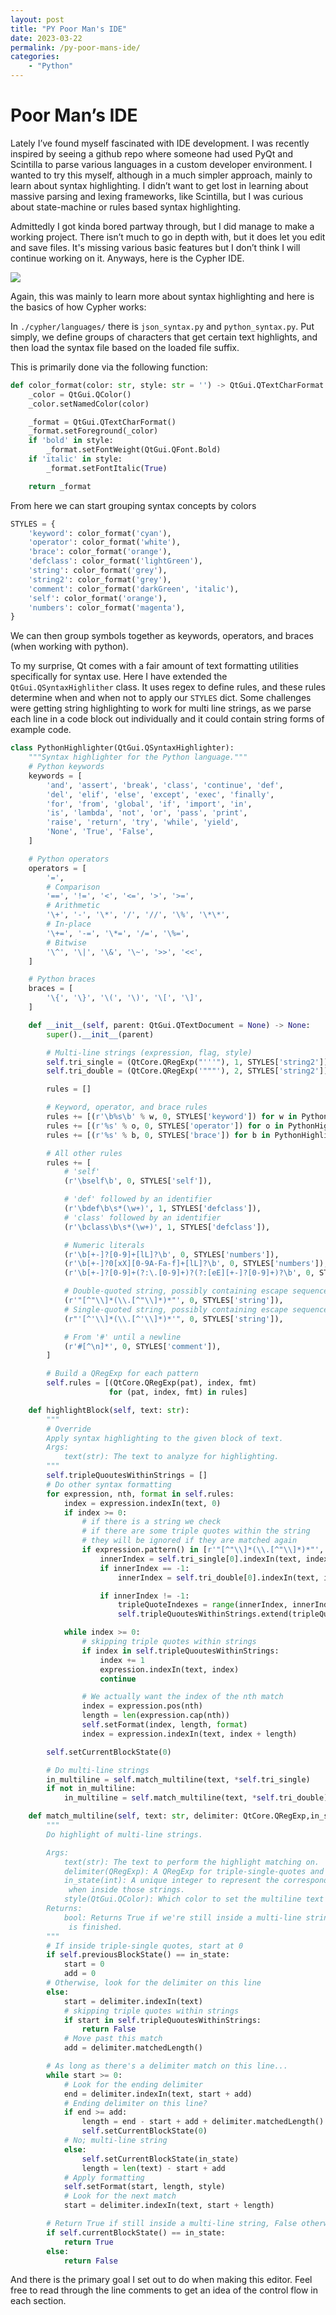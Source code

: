 ```yaml
---
layout: post
title: "PY Poor Man's IDE"
date: 2023-03-22
permalink: /py-poor-mans-ide/
categories:
    - "Python"
---
```


# Poor Man’s IDE

Lately I’ve found myself fascinated with IDE development. I was recently inspired by seeing a github repo where someone had used PyQt and Scintilla to parse various languages in a custom developer environment. I wanted to try this myself, although in a much simpler approach, mainly to learn about syntax highlighting. I didn’t want to get lost in learning about massive parsing and lexing frameworks, like Scintilla, but I was curious about state-machine or rules based syntax highlighting.

Admittedly I got kinda bored partway through, but I did manage to make a working project. There isn’t much to go in depth with, but it does let you edit and save files. It's missing various basic features but I don’t think I will continue working on it. Anyways, here is the Cypher IDE.

<img src="https://camo.githubusercontent.com/29e99033c10b6bb16cbdbd73636532a133ecf466be45b9aad4918fe6f26804d9/68747470733a2f2f692e696d6775722e636f6d2f664c666c4355362e706e67">

Again, this was mainly to learn more about syntax highlighting and here is the basics of how Cypher works:

In `./cypher/languages/` there is `json_syntax.py` and `python_syntax.py`. Put simply, we define groups of characters that get certain text highlights, and then load the syntax file based on the loaded file suffix.

This is primarily done via the following function:

```python
def color_format(color: str, style: str = '') -> QtGui.QTextCharFormat:
    _color = QtGui.QColor()
    _color.setNamedColor(color)

    _format = QtGui.QTextCharFormat()
    _format.setForeground(_color)
    if 'bold' in style:
        _format.setFontWeight(QtGui.QFont.Bold)
    if 'italic' in style:
        _format.setFontItalic(True)

    return _format
```

From here we can start grouping syntax concepts by colors

```python
STYLES = {
    'keyword': color_format('cyan'),
    'operator': color_format('white'),
    'brace': color_format('orange'),
    'defclass': color_format('lightGreen'),
    'string': color_format('grey'),
    'string2': color_format('grey'),
    'comment': color_format('darkGreen', 'italic'),
    'self': color_format('orange'),
    'numbers': color_format('magenta'),
}
```

We can then group symbols together as keywords, operators, and braces (when working with python).

To my surprise, Qt comes with a fair amount of text formatting utilities specifically for syntax use. Here I have extended the `QtGui.QSyntaxHighlither` class.
It uses regex to define rules, and these rules determine when and when not to apply our `STYLES` dict. Some challenges were getting string highlighting to work for multi line strings,
as we parse each line in a code block out individually and it could contain string forms of example code.

```python
class PythonHighlighter(QtGui.QSyntaxHighlighter):
    """Syntax highlighter for the Python language."""
    # Python keywords
    keywords = [
        'and', 'assert', 'break', 'class', 'continue', 'def',
        'del', 'elif', 'else', 'except', 'exec', 'finally',
        'for', 'from', 'global', 'if', 'import', 'in',
        'is', 'lambda', 'not', 'or', 'pass', 'print',
        'raise', 'return', 'try', 'while', 'yield',
        'None', 'True', 'False',
    ]

    # Python operators
    operators = [
        '=',
        # Comparison
        '==', '!=', '<', '<=', '>', '>=',
        # Arithmetic
        '\+', '-', '\*', '/', '//', '\%', '\*\*',
        # In-place
        '\+=', '-=', '\*=', '/=', '\%=',
        # Bitwise
        '\^', '\|', '\&', '\~', '>>', '<<',
    ]

    # Python braces
    braces = [
        '\{', '\}', '\(', '\)', '\[', '\]',
    ]

    def __init__(self, parent: QtGui.QTextDocument = None) -> None:
        super().__init__(parent)

        # Multi-line strings (expression, flag, style)
        self.tri_single = (QtCore.QRegExp("'''"), 1, STYLES['string2'])
        self.tri_double = (QtCore.QRegExp('"""'), 2, STYLES['string2'])

        rules = []

        # Keyword, operator, and brace rules
        rules += [(r'\b%s\b' % w, 0, STYLES['keyword']) for w in PythonHighlighter.keywords]
        rules += [(r'%s' % o, 0, STYLES['operator']) for o in PythonHighlighter.operators]
        rules += [(r'%s' % b, 0, STYLES['brace']) for b in PythonHighlighter.braces]

        # All other rules
        rules += [
            # 'self'
            (r'\bself\b', 0, STYLES['self']),

            # 'def' followed by an identifier
            (r'\bdef\b\s*(\w+)', 1, STYLES['defclass']),
            # 'class' followed by an identifier
            (r'\bclass\b\s*(\w+)', 1, STYLES['defclass']),

            # Numeric literals
            (r'\b[+-]?[0-9]+[lL]?\b', 0, STYLES['numbers']),
            (r'\b[+-]?0[xX][0-9A-Fa-f]+[lL]?\b', 0, STYLES['numbers']),
            (r'\b[+-]?[0-9]+(?:\.[0-9]+)?(?:[eE][+-]?[0-9]+)?\b', 0, STYLES['numbers']),

            # Double-quoted string, possibly containing escape sequences
            (r'"[^"\\]*(\\.[^"\\]*)*"', 0, STYLES['string']),
            # Single-quoted string, possibly containing escape sequences
            (r"'[^'\\]*(\\.[^'\\]*)*'", 0, STYLES['string']),

            # From '#' until a newline
            (r'#[^\n]*', 0, STYLES['comment']),
        ]

        # Build a QRegExp for each pattern
        self.rules = [(QtCore.QRegExp(pat), index, fmt)
                      for (pat, index, fmt) in rules]

    def highlightBlock(self, text: str):
        """
        # Override
        Apply syntax highlighting to the given block of text.
        Args:
            text(str): The text to analyze for highlighting.
        """
        self.tripleQuoutesWithinStrings = []
        # Do other syntax formatting
        for expression, nth, format in self.rules:
            index = expression.indexIn(text, 0)
            if index >= 0:
                # if there is a string we check
                # if there are some triple quotes within the string
                # they will be ignored if they are matched again
                if expression.pattern() in [r'"[^"\\]*(\\.[^"\\]*)*"', r"'[^'\\]*(\\.[^'\\]*)*'"]:
                    innerIndex = self.tri_single[0].indexIn(text, index + 1)
                    if innerIndex == -1:
                        innerIndex = self.tri_double[0].indexIn(text, index + 1)

                    if innerIndex != -1:
                        tripleQuoteIndexes = range(innerIndex, innerIndex + 3)
                        self.tripleQuoutesWithinStrings.extend(tripleQuoteIndexes)

            while index >= 0:
                # skipping triple quotes within strings
                if index in self.tripleQuoutesWithinStrings:
                    index += 1
                    expression.indexIn(text, index)
                    continue

                # We actually want the index of the nth match
                index = expression.pos(nth)
                length = len(expression.cap(nth))
                self.setFormat(index, length, format)
                index = expression.indexIn(text, index + length)

        self.setCurrentBlockState(0)

        # Do multi-line strings
        in_multiline = self.match_multiline(text, *self.tri_single)
        if not in_multiline:
            in_multiline = self.match_multiline(text, *self.tri_double)

    def match_multiline(self, text: str, delimiter: QtCore.QRegExp,in_state: int, style: QtGui.QColor) -> bool:
        """
        Do highlight of multi-line strings.

        Args:
            text(str): The text to perform the highlight matching on.
            delimiter(QRegExp): A QRegExp for triple-single-quotes and triple-double-quotes
            in_state(int): A unique integer to represent the corresponding state changes
             when inside those strings.
            style(QtGui.QColor): Which color to set the multiline text to.
        Returns:
            bool: Returns True if we're still inside a multi-line string when this function
             is finished.
        """
        # If inside triple-single quotes, start at 0
        if self.previousBlockState() == in_state:
            start = 0
            add = 0
        # Otherwise, look for the delimiter on this line
        else:
            start = delimiter.indexIn(text)
            # skipping triple quotes within strings
            if start in self.tripleQuoutesWithinStrings:
                return False
            # Move past this match
            add = delimiter.matchedLength()

        # As long as there's a delimiter match on this line...
        while start >= 0:
            # Look for the ending delimiter
            end = delimiter.indexIn(text, start + add)
            # Ending delimiter on this line?
            if end >= add:
                length = end - start + add + delimiter.matchedLength()
                self.setCurrentBlockState(0)
            # No; multi-line string
            else:
                self.setCurrentBlockState(in_state)
                length = len(text) - start + add
            # Apply formatting
            self.setFormat(start, length, style)
            # Look for the next match
            start = delimiter.indexIn(text, start + length)

        # Return True if still inside a multi-line string, False otherwise
        if self.currentBlockState() == in_state:
            return True
        else:
            return False
```

And there is the primary goal I set out to do when making this editor. Feel free to read through the line comments to get an idea of the control flow in each section.
